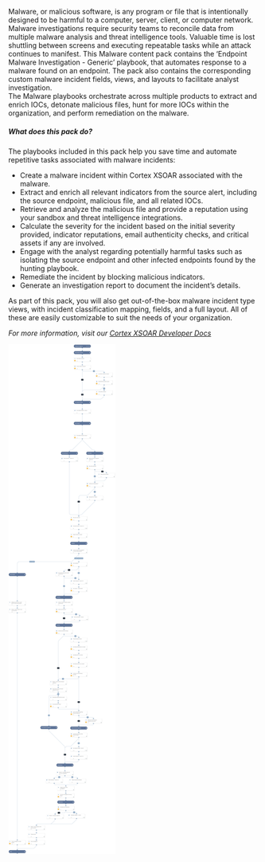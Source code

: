 Malware, or malicious software, is any program or file that is intentionally designed to be harmful to a computer, server, client, or computer network.
Malware investigations require security teams to reconcile data from multiple malware analysis and threat intelligence tools. Valuable time is lost shuttling between screens and executing repeatable tasks while an attack continues to manifest.
This Malware content pack contains the ‘Endpoint Malware Investigation - Generic’ playbook, that automates response to a malware found on an endpoint. The pack also contains the corresponding custom malware incident fields, views, and layouts to facilitate analyst investigation.  
The Malware playbooks orchestrate across multiple products to extract and enrich IOCs, detonate malicious files, hunt for more IOCs within the organization, and perform remediation on the malware.


##### What does this pack do?
The playbooks included in this pack help you save time and automate repetitive tasks associated with malware incidents:
- Create a malware incident within Cortex XSOAR associated with the malware.
- Extract and enrich all relevant indicators from the source alert, including the source endpoint, malicious file, and all related IOCs.
- Retrieve and analyze the malicious file and provide a reputation using your sandbox and threat intelligence integrations.
- Calculate the severity for the incident based on the initial severity provided, indicator reputations, email authenticity checks, and critical assets if any are involved.
- Engage with the analyst regarding potentially harmful tasks such as isolating the source endpoint and other infected endpoints found by the hunting playbook.
- Remediate the incident by blocking malicious indicators.
- Generate an investigation report to document the incident’s details.
 
As part of this pack, you will also get out-of-the-box malware incident type views, with incident classification mapping, fields, and a full layout. All of these are easily customizable to suit the needs of your organization.

_For more information, visit our  [Cortex XSOAR Developer Docs](https://xsoar.pan.dev/docs/reference/playbooks/endpoint-malware-investigation---generic)_

![Endpoint_Malware_Investigation_Generic](https://github.com/demisto/content/raw/ee07059dc8769d6f5652a4a07b668d63266cafaf/Packs/Malware/doc_files/Endpoint_Malware_Investigation_-_Generic_V2.png)
